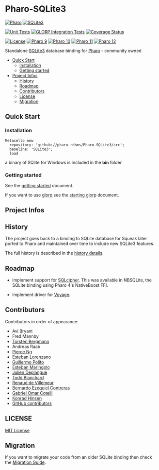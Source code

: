 # Pharo-SQLite3
[![Pharo](https://img.shields.io/static/v1?style=for-the-badge&message=Pharo&color=3297d4&logo=Harbor&logoColor=FFFFFF&label=)](https://www.pharo.org) 
[![SQLite3](https://img.shields.io/static/v1?style=for-the-badge&message=SQLite3&color=044a64&logo=SQLite&logoColor=FFFFFF&label=)](https://www.sqlite.org)

[![Unit Tests](https://github.com/pharo-rdbms/Pharo-SQLite3/actions/workflows/unit-tests.yml/badge.svg)](https://github.com/pharo-rdbms/Pharo-SQLite3/actions/workflows/unit-tests.yml)
[![GLORP Integration Tests](https://github.com/pharo-rdbms/Pharo-SQLite3/actions/workflows/glorp-integration-tests.yml/badge.svg)](https://github.com/pharo-rdbms/Pharo-SQLite3/actions/workflows/glorp-integration-tests.yml)
[![Coverage Status](https://codecov.io/github/pharo-rdbms/Pharo-SQLite3/coverage.svg?branch=master)](https://codecov.io/gh/pharo-rdbms/Pharo-SQLite3/branch/master)

[![License](https://img.shields.io/badge/License-MIT-blue.svg)](LICENSE)
[![Pharo 9](https://img.shields.io/badge/Pharo-9.0-%23aac9ff.svg)](https://pharo.org/download)
[![Pharo 10](https://img.shields.io/badge/Pharo-10-%23aac9ff.svg)](https://pharo.org/download)
[![Pharo 11](https://img.shields.io/badge/Pharo-11-%23aac9ff.svg)](https://pharo.org/download)
[![Pharo 12](https://img.shields.io/badge/Pharo-12-%23aac9ff.svg)](https://pharo.org/download)


Standalone [SQLite3](https://www.sqlite.org) database binding for
[Pharo](http://www.pharo.org) - community owned

- [Quick Start](#quick-start)
  - [Installation](#installation)
  - [Getting started](#getting-started)
- [Project Infos](#project-infos)
  - [History](#history)
  - [Roadmap](#roadmap)
  - [Contributors](#contributors)
  - [License](#license)
  - [Migration](#migration)

## Quick Start

### Installation

```Smalltalk
Metacello new
  repository: 'github://pharo-rdbms/Pharo-SQLite3/src';
  baseline: 'SQLite3';
  load
```

a binary of SQlite for Windows is included in the **bin** folder

### Getting started

See the [getting started](doc/getting_started.md) document.

If you want to use [glorp](https://github.com/pharo-rdbms/glorp) see the [starting glorp](doc/starting_glorp.md) document. 

## Project Infos

## History

The project goes back to a binding to SQLite database for Squeak later ported to
Pharo and maintained over time to include new SQLite3 features.

The full history is described in the [history details](doc/history.md).

## Roadmap

- Implement support for
  [SQLcipher](https://github.com/sqlcipher/sqlcipher). This was available
  in NBSQLite, the SQLite binding using Pharo 4's NativeBoost FFI.

- Implement driver for [Voyage](https://github.com/pharo-nosql/voyage).

## Contributors

Contributors in order of appearance:

- Avi Bryant
- Fred Mannby
- [Torsten Bergmann](https://github.com/astares)
- Andreas Raab
- [Pierce Ng](https://github.com/PierceNg)
- [Esteban Lorenzano](https://github.com/estebanlm)
- [Guillermo Polito](https://github.com/guillep)
- [Esteban Maringolo](https://github.com/emaringolo)
- [Julien Deplangue](https://github.com/juliendelplanque)
- [Todd Blanchard](https://github.com/tblanchard)
- [Renaud de Villemeur](https://github.com/rvillemeur)
- [Bernardo Ezequiel Contreras](https://github.com/vonbecmann)
- [Gabriel Omar Cotelli](https://github.com/gcotelli)
- [Konrad Hinsen](https://github.com/khinsen)
- [GitHub contributors](https://github.com/pharo-rdbms/Pharo-SQLite3/graphs/contributors)

## LICENSE

[MIT License](LICENSE)

## Migration

If you want to migrate your code from an older SQLite binding then check the
[Migration Guide](doc/migration.md).
